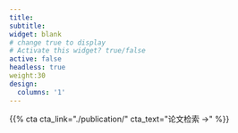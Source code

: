 ```yaml
---
title:
subtitle:
widget: blank
# change true to display
# Activate this widget? true/false
active: false
headless: true
weight:30
design:
  columns: '1'
---
```


{{% cta cta_link="./publication/" cta_text="论文检索 →" %}}
